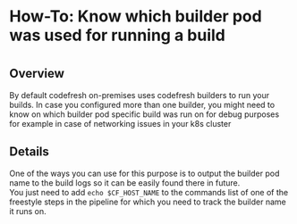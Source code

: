 # How-To: Know which builder pod was used for running a build

#

## Overview

By default codefresh on-premises uses codefresh builders to run your builds.
In case you configured more than one builder, you might need to know on which
builder pod specific build was run on for debug purposes for example in case
of networking issues in your k8s cluster

## Details

One of the ways you can use for this purpose is to output the builder pod name
to the build logs so it can be easily found there in future.  
You just need to add `echo $CF_HOST_NAME` to the commands list of one of the
freestyle steps in the pipeline for which you need to track the builder name
it runs on.

